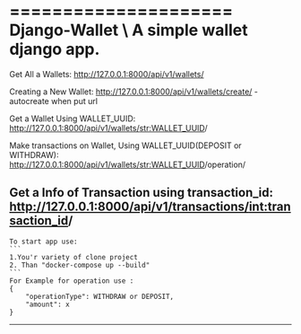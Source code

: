 =====================
Django-Wallet
\\
A simple wallet django app.
=====================
Get All a Wallets:
http://127.0.0.1:8000/api/v1/wallets/

Creating a New Wallet:
http://127.0.0.1:8000/api/v1/wallets/create/ - autocreate when put url

Get a Wallet Using WALLET_UUID:
http://127.0.0.1:8000/api/v1/wallets/<str:WALLET_UUID>/

Make transactions on Wallet, Using WALLET_UUID(DEPOSIT or WITHDRAW):
http://127.0.0.1:8000/api/v1/wallets/<str:WALLET_UUID>/operation/

Get a Info of Transaction using transaction_id:
http://127.0.0.1:8000/api/v1/transactions/<int:transaction_id>/
-----------------------------------
````
To start app use:
```
1.You'r variety of clone project
2. Than "docker-compose up --build"
```
For Example for operation use :
{
    "operationType": WITHDRAW or DEPOSIT,
    "amount": x
}
````
-----------------------------------